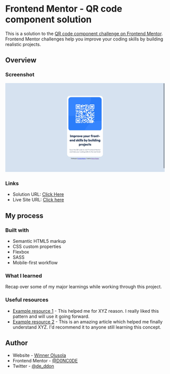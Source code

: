 # Frontend Mentor - QR code component solution

This is a solution to the [QR code component challenge on Frontend Mentor](https://www.frontendmentor.io/challenges/qr-code-component-iux_sIO_H). Frontend Mentor challenges help you improve your coding skills by building realistic projects. 


## Overview

### Screenshot

![](./images/screenshot.jpeg)


### Links

- Solution URL: [Click Here](https://www.frontendmentor.io/solutions/qr-code-DGtLIHG_Ww)
- Live Site URL: [Click here](https://guileless-lolly-0e3648.netlify.app/)

## My process

### Built with

- Semantic HTML5 markup
- CSS custom properties
- Flexbox
- SASS
- Mobile-first workflow

### What I learned

Recap over some of my major learnings while working through this project.


### Useful resources

- [Example resource 1](https://www.example.com) - This helped me for XYZ reason. I really liked this pattern and will use it going forward.
- [Example resource 2](https://www.example.com) - This is an amazing article which helped me finally understand XYZ. I'd recommend it to anyone still learning this concept.

## Author

- Website - [Winner Olusola](https://www.winnerolusola.xyz)
- Frontend Mentor - [@D0NC0DE](https://www.frontendmentor.io/profile/D0NC0DE)
- Twitter - [@de_ddon](https://www.twitter.com/de_ddon)



